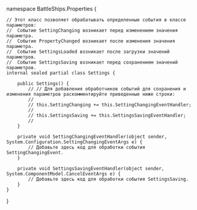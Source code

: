 ﻿namespace BattleShips.Properties {
    
    
    // Этот класс позволяет обрабатывать определенные события в классе параметров:
    //  Событие SettingChanging возникает перед изменением значения параметра.
    //  Событие PropertyChanged возникает после изменения значения параметра.
    //  Событие SettingsLoaded возникает после загрузки значений параметров.
    //  Событие SettingsSaving возникает перед сохранением значений параметров.
    internal sealed partial class Settings {
        
        public Settings() {
            // // Для добавления обработчиков событий для сохранения и изменения параметров раскомментируйте приведенные ниже строки:
            //
            // this.SettingChanging += this.SettingChangingEventHandler;
            //
            // this.SettingsSaving += this.SettingsSavingEventHandler;
            //
        }
        
        private void SettingChangingEventHandler(object sender, System.Configuration.SettingChangingEventArgs e) {
            // Добавьте здесь код для обработки события SettingChangingEvent.
        }
        
        private void SettingsSavingEventHandler(object sender, System.ComponentModel.CancelEventArgs e) {
            // Добавьте здесь код для обработки события SettingsSaving.
        }
    }
}
